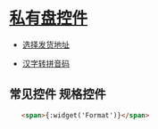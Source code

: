 

# [私有盘控件](widgetList)

- [选择发货地址](choiceAddressWidgit)

- [汉字转拼音码](fz2py)   

## 常见控件  规格控件
```` html
   <span>{:widget('Format')}</span>  